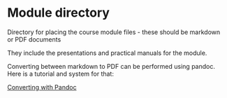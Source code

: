 # Module directory
Directory for placing the course module files - these should be markdown or PDF documents

They include the presentations and practical manuals for the module. 

Converting between markdown to PDF can be performed using pandoc. Here is a tutorial and system for that:

[Converting with Pandoc](https://github.com/WCSCourses/format_convert)
